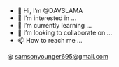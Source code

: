 - 👋 Hi, I’m @DAVSLAMA
- 👀 I’m interested in ...
- 🌱 I’m currently learning ...
- 💞️ I’m looking to collaborate on ...
- 📫 How to reach me ...

<!---
DAVSLAMA/DAVSLAMA is a ✨ special ✨ repository because its `README.md` (this file) appears on your GitHub profile.
You can click the Preview link to take a look at your changes.
--->
@ samsonyounger695@gmail.com 
